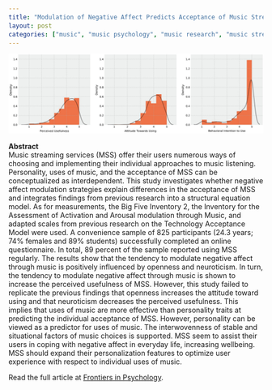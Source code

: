 ```yaml
---
title: "Modulation of Negative Affect Predicts Acceptance of Music Streaming Services While Personality Does Not"
layout: post
categories: ["music", "music psychology", "music research", "music streaming", "personality", "technology acceptance", "emotion regulation"]
---
```


![Title Image](modulation_of_negative_affect.jpg)

__Abstract__ \
Music streaming services (MSS) offer their users numerous ways of choosing and implementing their individual approaches to music listening. Personality, uses of music, and the acceptance of MSS can be conceptualized as interdependent. This study investigates whether negative affect modulation strategies explain differences in the acceptance of MSS and integrates findings from previous research into a structural equation model. As for measurements, the Big Five Inventory 2, the Inventory for the Assessment of Activation and Arousal modulation through Music, and adapted scales from previous research on the Technology Acceptance Model were used. A convenience sample of 825 participants (24.3 years; 74% females and 89% students) successfully completed an online questionnaire. In total, 89 percent of the sample reported using MSS regularly. The results show that the tendency to modulate negative affect through music is positively influenced by openness and neuroticism. In turn, the tendency to modulate negative affect through music is shown to increase the perceived usefulness of MSS. However, this study failed to replicate the previous findings that openness increases the attitude toward using and that neuroticism decreases the perceived usefulness. This implies that uses of music are more effective than personality traits at predicting the individual acceptance of MSS. However, personality can be viewed as a predictor for uses of music. The interwovenness of stable and situational factors of music choices is supported. MSS seem to assist their users in coping with negative affect in everyday life, increasing wellbeing. MSS should expand their personalization features to optimize user experience with respect to individual uses of music.

Read the full article at [Frontiers in Psychology](https://www.frontiersin.org/articles/10.3389/fpsyg.2021.659062/full).
